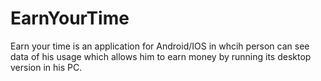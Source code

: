 # EarnYourTime
Earn your time is an application for Android/IOS in whcih person can see data of his usage which allows him to earn money by running its desktop version in his PC.
